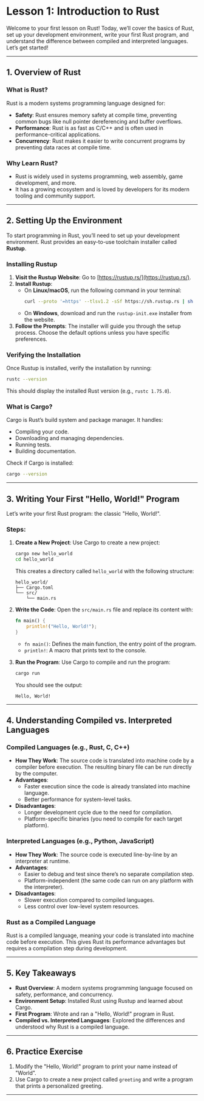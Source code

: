 # **Lesson 1: Introduction to Rust**

Welcome to your first lesson on Rust! Today, we’ll cover the basics of Rust, set up your development environment, write your first Rust program, and understand the difference between compiled and interpreted languages. Let’s get started!

---

## **1. Overview of Rust**

### **What is Rust?**
Rust is a modern systems programming language designed for:
- **Safety**: Rust ensures memory safety at compile time, preventing common bugs like null pointer dereferencing and buffer overflows.
- **Performance**: Rust is as fast as C/C++ and is often used in performance-critical applications.
- **Concurrency**: Rust makes it easier to write concurrent programs by preventing data races at compile time.

### **Why Learn Rust?**
- Rust is widely used in systems programming, web assembly, game development, and more.
- It has a growing ecosystem and is loved by developers for its modern tooling and community support.

---

## **2. Setting Up the Environment**

To start programming in Rust, you’ll need to set up your development environment. Rust provides an easy-to-use toolchain installer called **Rustup**.

### **Installing Rustup**
1. **Visit the Rustup Website**: Go to [https://rustup.rs/](https://rustup.rs/).
2. **Install Rustup**:
   - On **Linux/macOS**, run the following command in your terminal:
     ```bash
     curl --proto '=https' --tlsv1.2 -sSf https://sh.rustup.rs | sh
     ```
   - On **Windows**, download and run the `rustup-init.exe` installer from the website.
3. **Follow the Prompts**: The installer will guide you through the setup process. Choose the default options unless you have specific preferences.

### **Verifying the Installation**
Once Rustup is installed, verify the installation by running:
```bash
rustc --version
```
This should display the installed Rust version (e.g., `rustc 1.75.0`).

### **What is Cargo?**
Cargo is Rust’s build system and package manager. It handles:
- Compiling your code.
- Downloading and managing dependencies.
- Running tests.
- Building documentation.

Check if Cargo is installed:
```bash
cargo --version
```

---

## **3. Writing Your First "Hello, World!" Program**

Let’s write your first Rust program: the classic "Hello, World!".

### **Steps**:
1. **Create a New Project**:
   Use Cargo to create a new project:
   ```bash
   cargo new hello_world
   cd hello_world
   ```
   This creates a directory called `hello_world` with the following structure:
   ```
   hello_world/
   ├── Cargo.toml
   └── src/
       └── main.rs
   ```

2. **Write the Code**:
   Open the `src/main.rs` file and replace its content with:
   ```rust
   fn main() {
       println!("Hello, World!");
   }
   ```
   - `fn main()`: Defines the main function, the entry point of the program.
   - `println!`: A macro that prints text to the console.

3. **Run the Program**:
   Use Cargo to compile and run the program:
   ```bash
   cargo run
   ```
   You should see the output:
   ```
   Hello, World!
   ```

---

## **4. Understanding Compiled vs. Interpreted Languages**

### **Compiled Languages (e.g., Rust, C, C++)**
- **How They Work**: The source code is translated into machine code by a compiler before execution. The resulting binary file can be run directly by the computer.
- **Advantages**:
  - Faster execution since the code is already translated into machine language.
  - Better performance for system-level tasks.
- **Disadvantages**:
  - Longer development cycle due to the need for compilation.
  - Platform-specific binaries (you need to compile for each target platform).

### **Interpreted Languages (e.g., Python, JavaScript)**
- **How They Work**: The source code is executed line-by-line by an interpreter at runtime.
- **Advantages**:
  - Easier to debug and test since there’s no separate compilation step.
  - Platform-independent (the same code can run on any platform with the interpreter).
- **Disadvantages**:
  - Slower execution compared to compiled languages.
  - Less control over low-level system resources.

### **Rust as a Compiled Language**
Rust is a compiled language, meaning your code is translated into machine code before execution. This gives Rust its performance advantages but requires a compilation step during development.

---

## **5. Key Takeaways**
- **Rust Overview**: A modern systems programming language focused on safety, performance, and concurrency.
- **Environment Setup**: Installed Rust using Rustup and learned about Cargo.
- **First Program**: Wrote and ran a "Hello, World!" program in Rust.
- **Compiled vs. Interpreted Languages**: Explored the differences and understood why Rust is a compiled language.

---

## **6. Practice Exercise**
1. Modify the "Hello, World!" program to print your name instead of "World".
2. Use Cargo to create a new project called `greeting` and write a program that prints a personalized greeting.

---

